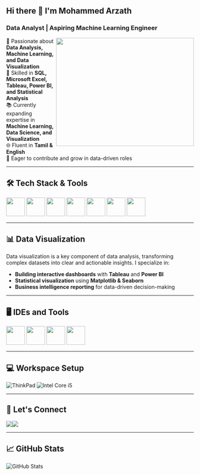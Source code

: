 ## Hi there 👋 I'm Mohammed Arzath

### Data Analyst | Aspiring Machine Learning Engineer

<img align="right" width="370" height="290" src="https://media2.giphy.com/media/M9kgjEsLG6LMbYC9dl/200.gif?cid=790b7611gj2mvrri5gvk39qt05qlio6p5qs8i4i5bhyqt58u&rid=200.gif&ct=g">

🔬 Passionate about **Data Analysis, Machine Learning, and Data Visualization**  
🔄 Skilled in **SQL, Microsoft Excel, Tableau, Power BI, and Statistical Analysis**  
📚 Currently expanding expertise in **Machine Learning, Data Science, and Visualization**  
🌐 Fluent in **Tamil & English**  
🌟 Eager to contribute and grow in data-driven roles  

---

## 🛠 Tech Stack & Tools

<img height="50" width="50" src="https://img.icons8.com/color/48/000000/python.png" /> <img height="50" width="50" src="https://img.icons8.com/color/48/000000/sql.png" /> <img height="50" width="50" src="https://img.icons8.com/color/48/000000/power-bi.png" /> <img height="50" width="50" src="https://img.icons8.com/color/48/000000/tableau-software.png" /> <img height="50" width="50" src="https://img.icons8.com/color/48/000000/pandas.png" /> <img height="50" width="50" src="https://img.icons8.com/color/48/000000/numpy.png" /> <img height="50" width="50" src="https://img.icons8.com/color/48/000000/matplotlib.png" />

---

## 📊 Data Visualization

Data visualization is a key component of data analysis, transforming complex datasets into clear and actionable insights. I specialize in:

- **Building interactive dashboards** with **Tableau** and **Power BI**  
- **Statistical visualization** using **Matplotlib & Seaborn**  
- **Business intelligence reporting** for data-driven decision-making  

---

## 🖥️ IDEs and Tools

<img height="50" width="50" src="https://img.icons8.com/color/48/000000/visual-studio-code-2019.png"/> <img height="50" width="50" src="https://img.icons8.com/color/48/000000/pycharm.png"/> <img height="50" width="50" src="https://img.icons8.com/color/48/000000/git.png"/> <img height="50" width="50" src="https://img.icons8.com/dusk/64/000000/anaconda.png"/>

---

## 💻 Workspace Setup  
![ThinkPad](https://img.shields.io/badge/Lenovo-ThinkPad-0076D6?style=for-the-badge&logo=lenovo&logoColor=white) ![Intel Core i5](https://img.shields.io/badge/Intel-Core_i5-0071C5?style=for-the-badge&logo=intel&logoColor=white)  

---

## 🔗 Let's Connect

[<img src="https://img.shields.io/badge/LinkedIn-0077B5?style=for-the-badge&logo=linkedin&logoColor=white" />](https://www.linkedin.com/in/mohammed-arzath/)[<img src="https://img.shields.io/badge/GitHub-181717?style=for-the-badge&logo=github&logoColor=white" />](https://github.com/mohammed-arzath)

---

## 📈 GitHub Stats

![GitHub Stats](https://github-readme-stats.vercel.app/api?username=mohammed-arzath&theme=dark&show_icons=true)
